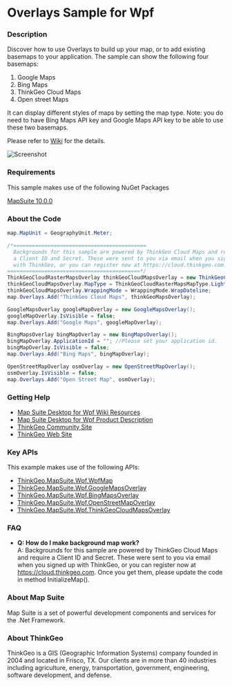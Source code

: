  # Overlays Sample for Wpf



### Description
Discover how to use Overlays to build up your map, or to add existing basemaps to your application. 
The sample can show the following four basemaps:
  1. Google Maps
  2. Bing Maps
  3. ThinkGeo Cloud Maps
  4. Open street Maps

It can display different styles of maps by setting the map type. Note: you do need to have Bing Maps API key and Google Maps API key to be able to use these two basemaps. 

Please refer to [Wiki](http://wiki.thinkgeo.com/wiki/map_suite_desktop_for_wpf) for the details.

![Screenshot](https://github.com/ThinkGeo/OverlaysSample-ForWpf/blob/master/Screenshot.png)

### Requirements
This sample makes use of the following NuGet Packages

[MapSuite 10.0.0](https://www.nuget.org/packages?q=ThinkGeo)

### About the Code
```csharp
map.MapUnit = GeographyUnit.Meter;

/*===========================================
  Backgrounds for this sample are powered by ThinkGeo Cloud Maps and require
  a Client ID and Secret. These were sent to you via email when you signed up
  with ThinkGeo, or you can register now at https://cloud.thinkgeo.com.
===========================================*/
ThinkGeoCloudRasterMapsOverlay thinkGeoCloudMapsOverlay = new ThinkGeoCloudRasterMapsOverlay();
thinkGeoCloudMapsOverlay.MapType = ThinkGeoCloudRasterMapsMapType.Light;
thinkGeoCloudMapsOverlay.WrappingMode = WrappingMode.WrapDateline;
map.Overlays.Add("ThinkGeo Cloud Maps", thinkGeoMapsOverlay);

GoogleMapsOverlay googleMapOverlay = new GoogleMapsOverlay();
googleMapOverlay.IsVisible = false;
map.Overlays.Add("Google Maps", googleMapOverlay);

BingMapsOverlay bingMapOverlay = new BingMapsOverlay();
bingMapOverlay.ApplicationId = ""; //Please set your application id.
bingMapOverlay.IsVisible = false;
map.Overlays.Add("Bing Maps", bingMapOverlay);

OpenStreetMapOverlay osmOverlay = new OpenStreetMapOverlay();
osmOverlay.IsVisible = false;
map.Overlays.Add("Open Street Map", osmOverlay);
```

### Getting Help

- [Map Suite Desktop for Wpf Wiki Resources](http://wiki.thinkgeo.com/wiki/map_suite_desktop_for_wpf)
- [Map Suite Desktop for Wpf Product Description](https://thinkgeo.com/ui-controls#desktop-platforms)
- [ThinkGeo Community Site](http://community.thinkgeo.com/)
- [ThinkGeo Web Site](http://www.thinkgeo.com)

### Key APIs
This example makes use of the following APIs:

- [ThinkGeo.MapSuite.Wpf.WpfMap](http://wiki.thinkgeo.com/wiki/api/ThinkGeo.MapSuite.Wpf.WpfMap)
- [ThinkGeo.MapSuite.Wpf.GoogleMapsOverlay](http://wiki.thinkgeo.com/wiki/api/ThinkGeo.MapSuite.Wpf.GoogleMapsOverlay)
- [ThinkGeo.MapSuite.Wpf.BingMapsOverlay](http://wiki.thinkgeo.com/wiki/api/ThinkGeo.MapSuite.Wpf.BingMapsOverlay)
- [ThinkGeo.MapSuite.Wpf.OpenStreetMapOverlay](http://wiki.thinkgeo.com/wiki/api/ThinkGeo.Wpf.WinForms.OpenStreetMapOverlay)
- [ThinkGeo.MapSuite.Wpf.ThinkGeoCloudMapsOverlay](http://wiki.thinkgeo.com/wiki/api/ThinkGeo.MapSuite.Wpf.ThinkGeoCloudMapsOverlay)

### FAQ
- __Q: How do I make background map work?__  
A: Backgrounds for this sample are powered by ThinkGeo Cloud Maps and require a Client ID and Secret. These were sent to you via email when you signed up with ThinkGeo, or you can register now at https://cloud.thinkgeo.com. Once you get them, please update the code in method InitializeMap().  

### About Map Suite
Map Suite is a set of powerful development components and services for the .Net Framework.

### About ThinkGeo
ThinkGeo is a GIS (Geographic Information Systems) company founded in 2004 and located in Frisco, TX. Our clients are in more than 40 industries including agriculture, energy, transportation, government, engineering, software development, and defense.
